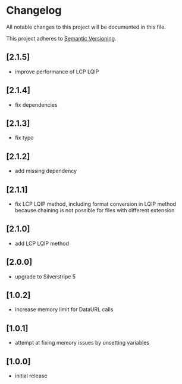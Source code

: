 # Changelog

All notable changes to this project will be documented in this file.

This project adheres to [Semantic Versioning](http://semver.org/).

## [2.1.5]

* improve performance of LCP LQIP

## [2.1.4]

* fix dependencies

## [2.1.3]

* fix typo

## [2.1.2]

* add missing dependency

## [2.1.1]

* fix LCP LQIP method, including format conversion in LQIP method because chaining is not possible for files with different extension

## [2.1.0]

* add LCP LQIP method

## [2.0.0]

* upgrade to Silverstripe 5

## [1.0.2]

* increase memory limit for DataURL calls

## [1.0.1]

* attempt at fixing memory issues by unsetting variables

## [1.0.0]

* initial release
